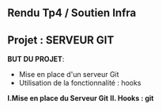 ## Rendu Tp4 / Soutien Infra

  

## Projet : SERVEUR GIT


**BUT DU PROJET**:

- Mise en place d'un serveur Git 
-  Utilisation de la fonctionnalité : hooks 


**I.Mise en place du Serveur Git**
**II. Hooks : git**
